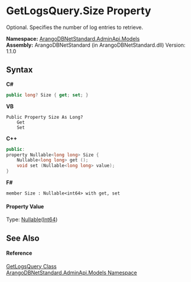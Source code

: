 # GetLogsQuery.Size Property 
 

Optional. Specifies the number of log entries to retrieve.

**Namespace:**&nbsp;<a href="09a5369e-c1cb-35e0-2a36-7817d39ab37d">ArangoDBNetStandard.AdminApi.Models</a><br />**Assembly:**&nbsp;ArangoDBNetStandard (in ArangoDBNetStandard.dll) Version: 1.1.0

## Syntax

**C#**<br />
``` C#
public long? Size { get; set; }
```

**VB**<br />
``` VB
Public Property Size As Long?
	Get
	Set
```

**C++**<br />
``` C++
public:
property Nullable<long long> Size {
	Nullable<long long> get ();
	void set (Nullable<long long> value);
}
```

**F#**<br />
``` F#
member Size : Nullable<int64> with get, set

```


#### Property Value
Type: <a href="https://docs.microsoft.com/dotnet/api/system.nullable-1" target="_blank" rel="noopener noreferrer">Nullable</a>(<a href="https://docs.microsoft.com/dotnet/api/system.int64" target="_blank" rel="noopener noreferrer">Int64</a>)

## See Also


#### Reference
<a href="72b81dde-8a25-2d18-d0c0-e93fb69c2969">GetLogsQuery Class</a><br /><a href="09a5369e-c1cb-35e0-2a36-7817d39ab37d">ArangoDBNetStandard.AdminApi.Models Namespace</a><br />